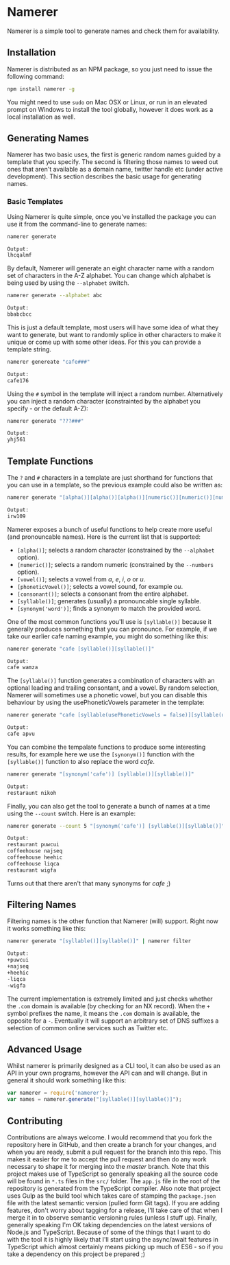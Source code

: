 # Namerer
Namerer is a simple tool to generate names and check them for availability.

## Installation
Namerer is distributed as an NPM package, so you just need to issue the following command:

```sh
npm install namerer -g
```

You might need to use ```sudo``` on Mac OSX or Linux, or run in an elevated prompt on Windows to install the tool globally, however it does work as a local installation as well.

## Generating Names
Namerer has two basic uses, the first is generic random names guided by a template that you specify. The second is filtering those names to weed out ones that aren't available as a domain name, twitter handle etc (under active development). This section describes the basic usage for generating names.

### Basic Templates
Using Namerer is quite simple, once you've installed the package you can use it from the command-line to generate names:

```sh
namerer generate

Output:
lhcqalmf
```

By default, Namerer will generate an eight character name with a random set of characters in the A-Z alphabet. You can change which alphabet is being used by using the ```--alphabet``` switch.

```sh
namerer generate --alphabet abc

Output:
bbabcbcc
```

This is just a default template, most users will have some idea of what they want to generate, but want to randomly splice in other characters to make it unique or come up with some other ideas. For this you can provide a template string.

```sh
namerer genereate "cafe###"

Output:
cafe176
```

Using the ```#``` symbol in the template will inject a random number. Alternatively you can inject a random character (constrainted by the alphabet you specify - or the default A-Z):

```sh
namerer generate "???###"

Output:
yhj561
```

## Template Functions
The ```?``` and ```#``` characters in a template are just shorthand for functions that you can use in a template, so the previous example could also be written as:

```sh
namerer generate "[alpha()][alpha()][alpha()][numeric()][numeric()][numeric()]"

Output:
irw109
```

Namerer exposes a bunch of useful functions to help create more useful (and pronouncable names). Here is the current list that is supported:

- ```[alpha()]```; selects a random character (constrained by the ```--alphabet``` option).
- ```[numeric()]```; selects a random numeric (constrained by the ```--numbers``` option).
- ```[vowel()]```; selects a vowel from *a*, *e*, *i*, *o* or *u*.
- ```[phoneticVowel()]```; selects a vowel sound, for example *ou*.
- ```[consonant()]```; selects a consonant from the entire alphabet.
- ```[syllable()]```; generates (usually) a pronouncable single syllable.
- ```[synonym('word')]```; finds a synonym to match the provided word.

One of the most common functions you'll use is ```[syllable()]``` because it generally produces something that you can pronounce. For example, if we take our earlier cafe naming example, you might do something like this:

```sh
namerer generate "cafe [syllable()][syllable()]"

Output:
cafe wamza
```

The ```[syllable()]``` function generates a combination of characters with an optional leading and trailing consontant, and a vowel. By random selection, Namerer will sometimes use a phonetic vowel, but you can disable this behaviour by using the usePhoneticVowels parameter in the template:

```sh
namerer generate "cafe [syllable(usePhoneticVowels = false)][syllable(usePhoneticVowels = false)]"

Output:
cafe apvu
```

You can combine the tempalate functions to produce some interesting results, for example here we use the ```[synonym()]``` function with the ```[syllable()]``` function to also replace the word *cafe*.

```sh
namerer generate "[synonym('cafe')] [syllable()][syllable()]"

Output:
restaraunt nikoh
```

Finally, you can also get the tool to generate a bunch of names at a time using the ```--count``` switch. Here is an example:

```sh
namerer generate --count 5 "[synonym('cafe')] [syllable()][syllable()]"

Output:
restaurant puwcui
coffeehouse najseq
coffeehouse heehic
coffeehouse liqca
restaurant wigfa
```

Turns out that there aren't that many synonyms for *cafe* ;)

## Filtering Names
Filtering names is the other function that Namerer (will) support. Right now it works something like this:

```sh
namerer generate "[syllable()][syllable()]" | namerer filter

Output:
+puwcui
+najseq
+heehic
-liqca
-wigfa
```

The current implementation is extremely limited and just checks whether the ```.com``` domain is available (by checking for an NX record). When the ```+``` symbol prefixes the name, it means the ```.com``` domain is available, the opposite for a ```-```. Eventually it will support an arbitrary set of DNS suffixes a selection of common online services such as Twitter etc.

## Advanced Usage
Whilst namerer is primarily designed as a CLI tool, it can also be used as an API in your own programs, however the API can and will change. But in general it should work something like this:

```javascript
var namerer = require('namerer');
var names = namerer.generate("[syllable()][syllable()]");
```

## Contributing
Contributions are always welcome. I would recommend that you fork the repository here in GitHub, and then create a branch for your changes, and when you are ready, submit a pull request for the branch into this repo. This makes it easier for me to accept the pull request and then do any work necessary to shape it for merging into the *master* branch. Note that this project makes use of TypeScript so generally speaking all the source code will be found in ```*.ts``` files in the ```src/``` folder. The ```app.js``` file in the root of the repository is generated from the TypeScript compiler. Also note that project uses Gulp as the build tool which takes care of stamping the ```package.json``` file with the latest semantic version (pulled form Git tags). If you are adding features, don't worry about tagging for a release, I'll take care of that when I merge it in to observe semantic versioning rules (unless I stuff up). Finally, generally speaking I'm OK taking dependencies on the latest versions of Node.js and TypeScript. Because of some of the things that I want to do with the tool it is highly likely that I'll start using the async/await features in TypeScript which almost certainly means picking up much of ES6 - so if you take a dependency on this project be prepared ;)